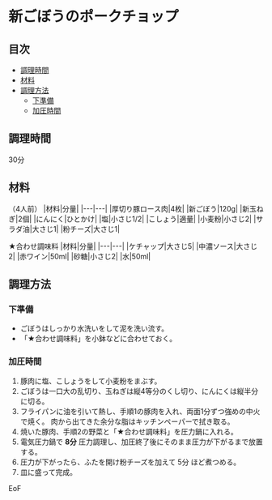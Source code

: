 <!-- omit in toc -->
# 新ごぼうのポークチョップ

<!-- omit in toc -->
## 目次

- [調理時間](#調理時間)
- [材料](#材料)
- [調理方法](#調理方法)
  - [下準備](#下準備)
  - [加圧時間](#加圧時間)

## 調理時間

30分

## 材料

（4人前）
|材料|分量|
|---|---|
|厚切り豚ロース肉|4枚|
|新ごぼう|120g|
|新玉ねぎ|2個|
|にんにく|ひとかけ|
|塩|小さじ1/2|
|こしょう|適量|
|小麦粉|小さじ2|
|サラダ油|大さじ1|
|粉チーズ|大さじ1|

★合わせ調味料
|材料|分量|
|---|---|
|ケチャップ|大さじ5|
|中濃ソース|大さじ2|
|赤ワイン|50ml|
|砂糖|小さじ2|
|水|50ml|

## 調理方法

### 下準備

- ごぼうはしっかり水洗いをして泥を洗い流す。
- 「★合わせ調味料」を小鉢などに合わせておく。

### 加圧時間

1. 豚肉に塩、こしょうをして小麦粉をまぶす。
1. ごぼうは一口大の乱切り、玉ねぎは縦4等分のくし切り、にんにくは縦半分に切る。
1. フライパンに油を引いて熱し、手順1の豚肉を入れ、両面1分ずつ強めの中火で焼く。
肉から出てきた余分な脂はキッチンペーパーで拭き取る。
1. 焼いた豚肉、手順2の野菜と「★合わせ調味料」を圧力鍋に入れる。
1. 電気圧力鍋で **8分** 圧力調理し、加圧終了後にそのまま圧力が下がるまで放置する。
1. 圧力が下がったら、ふたを開け粉チーズを加えて 5分 ほど煮つめる。
1. 皿に盛って完成。

EoF